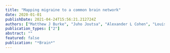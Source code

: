 ```yaml
---
title: "Mapping migraine to a common brain network"
date: 2020-01-01
publishDate: 2021-04-24T15:56:21.212724Z
authors: ["Matthew J Burke", "Juho Joutsa", "Alexander L Cohen", "Louis Soussand", "Danielle Cooke", "Rami Burstein", "Michael D Fox"]
publication_types: ["2"]
abstract: ""
featured: false
publication: "*Brain*"
---
```


